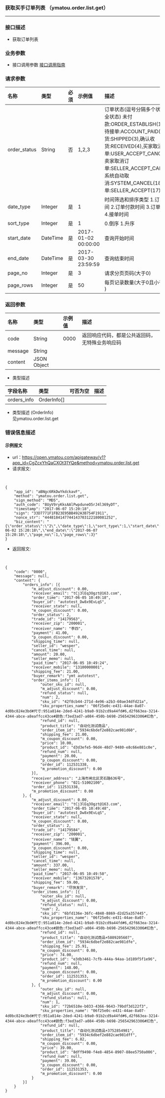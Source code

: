 ### 获取买手订单列表 （ymatou.order.list.get）

---

### 接口描述

* 获取订单列表

### 业务参数

* 接口调用参数 [接口调用指南](/openapi/how-to-call-api.md)


### 请求参数

| 名称 | 类型 | 必须 | 示例值 | 描述 |
| :--- | :--- | :--- | :--- | :--- |
| order\_status | String | 否 | 1,2,3 | 订单状态(逗号分隔多个状态,传空为全状态) 未付款:ORDER_ESTABLISH(1),已付款待接单:ACCOUNT_PAID(2),已发货:SHIPPED(3),确认收货:RECEIVED(4),买家取消订单:USER_ACCEPT_CANCEL(12),卖家取消订单:SELLER_ACCEPT_CANCEL(13),系统自动取消:SYSTEM_CANCEL(18),已接单:SELLER_ACCEPT(17)  |
| date\_type | Integer | 是 | 1 | 时间筛选和排序类型 1.订单生成时间  2.订单付款时间  3.订单发货时间  4.接单时间  |
| sort\_type | Integer | 是 | 1 | 0.倒序  1.升序 | 
| start\_date | DateTime | 是 | 2017-01-02 00:00:00 | 查询开始时间 |
| end\_date | DateTime | 是 | 2017-03-30 23:59:59 | 查询结束时间 |
| page\_no | Integer | 是 | 3 | 请求分页页码(大于0) |
| page\_rows | Integer | 是 | 50 | 每页记录数量(大于0且小于等于100 )|


### 返回参数

| 名称 | 类型 | 示例值 | 描述 |
| :--- | :--- | :--- | :--- |
| code | String | 0000 | 返回响应代码，都是公共返回码，无特殊业务响应码 |
| message | String |  |  |
| content | JSON Object |  |  |

*  类型描述

| 字段名称 | 类型 | 可否为空 | 描述 |
| :--- | :--- | :--- | :--- |
| orders\_info | OrderInfo[] |  |  |  

*  类型描述 \(OrderInfo\)
<br/>见ymatou.order.list.get


### 错误信息描述



#### 示例报文

* url：https://open.ymatou.com/apigateway/v1?app_id=CgZcxYhQaCXOt31YQe&method=ymatou.order.list.get
* 请求报文:    
<br  />


```
{
	"app_id": "aBNgc6RkDwYkdckavF",
	"method": "ymatou.order.list.get",
	"sign_method": "MD5",
	"auth_code": "8UyV9ryKksAAlPwpduneO5rJ4l369yDT",
	"timestamp": "2017-06-07 15:20:18",
	"sign": "33D7771F1FB23E95BB492A3B754F1911",
	"nonce_str": "4448184147744143703122180081252",
	"biz_content": "{\"order_status\":\"2\",\"date_type\":1,\"sort_type\":1,\"start_date\":\"2017-06-02 15:20:18\",\"end_date\":\"2017-06-07 15:20:18\",\"page_no\":1,\"page_rows\":3}"
}
```


* 返回报文:   
<br  />


```
{
	"code": "0000",
	"message": null,
	"content": {
		"orders_info": [{
			"m_adjust_discount": 0.00,
			"receiver_email": "tCj3lEq3Ogzt@163.com",
			"order_time": "2017-06-05 10:49:18",
			"buyer_id": "autotest_Dw8x9EvLqS",
			"receiver_state": null,
			"m_coupon_discount": 0.00,
			"order_status": 2,
			"trade_id": "14179563",
			"receiver_zip": "200001",
			"receiver_name": "李四",
			"payment": 41.00,
			"p_coupon_discount": 0.00,
			"shipping_time": null,
			"seller_id": "wesper",
			"cancel_time": null,
			"amount": 20.00,
			"seller_memo": null,
			"paid_time": "2017-06-05 10:49:24",
			"receiver_mobile": "13100000001",
			"shipping_fee": 21.00,
			"buyer_remark": "ymt autotest",
			"order_items_info": [{
				"outer_sku_id": null,
				"m_adjust_discount": 0.00,
				"refund_status": null,
				"num": 2,
				"sku_id": "42f8cb44-271d-4e96-a2b3-60ae34dfd21a",
				"sku_properties_name": "06f25e0c-e431-44ae-8a07-4d0bc824e3bd#尺寸:951a814e-2ded-4241-b9a0-91b2cd9a44fd#6,d2f663ea-3214-4344-abce-a8eaffcc43ce#颜色:f3ed3ad7-a084-450b-b698-256542963306#红色",
				"refund_id": null,
				"product_title": "自动化测试商品",
				"order_item_id": "5934c6bdef2e882cae981d60",
				"shipping_fee": 21.00,
				"m_coupon_discount": 0.00,
				"price": 10.00,
				"product_id": "d3d3efe5-96d4-48d7-9480-e8c66e881c0e",
				"refund_num": null,
				"payment": 20.00,
				"p_coupon_discount": 0.00,
				"order_id": 112531338,
				"m_promotion_discount": 0.00
			}],
			"receiver_address": "上海市闸北区灵石路636号",
			"receiver_phone": "021-51002100",
			"order_id": 112531338,
			"m_promotion_discount": 0.00
		}, {
			"m_adjust_discount": 0.00,
			"receiver_email": "tCj3lEq3Ogzt@163.com",
			"order_time": "2017-06-05 10:49:48",
			"buyer_id": "autotest_Dw8x9EvLqS",
			"receiver_state": null,
			"m_coupon_discount": 0.00,
			"order_status": 2,
			"trade_id": "14179584",
			"receiver_zip": "200001",
			"receiver_name": "钱翼",
			"payment": 396.00,
			"p_coupon_discount": 0.00,
			"shipping_time": null,
			"seller_id": "wesper",
			"cancel_time": null,
			"amount": 337.00,
			"seller_memo": null,
			"paid_time": "2017-06-05 10:49:50",
			"receiver_mobile": "13673201578",
			"shipping_fee": 59.00,
			"buyer_remark": "尽快发货",
			"order_items_info": [{
				"outer_sku_id": null,
				"m_adjust_discount": 0.00,
				"refund_status": null,
				"num": 2,
				"sku_id": "6bfd136e-36fc-4848-8869-d2d25a357445",
				"sku_properties_name": "06f25e0c-e431-44ae-8a07-4d0bc824e3bd#尺寸:951a814e-2ded-4241-b9a0-91b2cd9a44fd#6,d2f663ea-3214-4344-abce-a8eaffcc43ce#颜色:f3ed3ad7-a084-450b-b698-256542963306#红色",
				"refund_id": null,
				"product_title": "自动化测试商品+5809205607",
				"order_item_id": "5934c6dbef2e882cae981dfe",
				"shipping_fee": 25.91,
				"m_coupon_discount": 0.00,
				"price": 74.00,
				"product_id": "e3db3461-7cfb-444a-94aa-1d189f5f1e96",
				"refund_num": null,
				"payment": 148.00,
				"p_coupon_discount": 0.00,
				"order_id": 112531353,
				"m_promotion_discount": 0.00
			}, {
				"outer_sku_id": null,
				"m_adjust_discount": 0.00,
				"refund_status": null,
				"num": 1,
				"sku_id": "72b6510e-b033-4366-9643-79bdf3d122f3",
				"sku_properties_name": "06f25e0c-e431-44ae-8a07-4d0bc824e3bd#尺寸:951a814e-2ded-4241-b9a0-91b2cd9a44fd#6,d2f663ea-3214-4344-abce-a8eaffcc43ce#颜色:f3ed3ad7-a084-450b-b698-256542963306#红色",
				"refund_id": null,
				"product_title": "自动化测试商品+3752854981",
				"order_item_id": "5934c6dbef2e882cae981dff",
				"shipping_fee": 6.82,
				"m_coupon_discount": 0.00,
				"price": 39.00,
				"product_id": "8dff9498-f4e8-4854-8907-88ee5750a006",
				"refund_num": null,
				"payment": 39.00,
				"p_coupon_discount": 0.00,
				"order_id": 112531353,
				"m_promotion_discount": 0.00
			}
		}]
	}
}
```